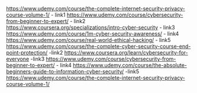 https://www.udemy.com/course/the-complete-internet-security-privacy-course-volume-1/ - link1
https://www.udemy.com/course/cybersecurity-from-beginner-to-expert/ - link2
https://www.coursera.org/specializations/intro-cyber-security - link3
https://www.udemy.com/course/1m-cyber-security-awareness/ - link4
https://www.udemy.com/course/real-world-ethical-hacking/ - link5
https://www.udemy.com/course/the-complete-cyber-security-course-end-point-protection/ -link2
https://www.coursera.org/learn/cybersecurity-for-everyone -link3
https://www.udemy.com/course/cybersecurity-from-beginner-to-expert/ - link4
https://www.udemy.com/course/the-absolute-beginners-guide-to-information-cyber-security/ -link5
https://www.udemy.com/course/the-complete-internet-security-privacy-course-volume-1/

